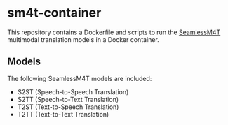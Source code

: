# sm4t-container

This repository contains a Dockerfile and scripts to run the [SeamlessM4T](https://github.com/facebookresearch/seamless_communication) multimodal translation models in a Docker container.

## Models

The following SeamlessM4T models are included:

- S2ST (Speech-to-Speech Translation)
- S2TT (Speech-to-Text Translation)  
- T2ST (Text-to-Speech Translation)
- T2TT (Text-to-Text Translation)
